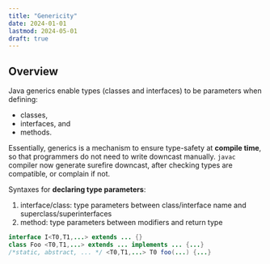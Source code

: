 ```yaml
---
title: "Genericity"
date: 2024-01-01
lastmod: 2024-05-01
draft: true
---
```


Overview
-----------

Java generics enable types (classes and interfaces) to be parameters when defining:
- classes,
- interfaces, and 
- methods.

Essentially, generics is a mechanism to ensure type-safety at **compile time**, so that programmers do not need to write downcast manually. `javac` compiler now generate surefire downcast, after checking types are compatible, or complain if not.

Syntaxes for **declaring type parameters**:

1. interface/class: type parameters between class/interface name and superclass/superinterfaces
2. method: type parameters between modifiers and return type

```java
interface I<T0,T1,...> extends ... {}
class Foo <T0,T1,...> extends ... implements ... {...}
/*static, abstract, ... */ <T0,T1,...> T0 foo(...) {...}
```

